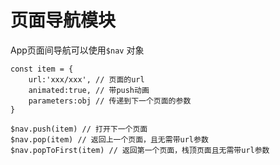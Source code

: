# 页面导航模块

App页面间导航可以使用`$nav` 对象

```
const item = {
    url:'xxx/xxx', // 页面的url
    animated:true, // 带push动画
    parameters:obj // 传递到下一个页面的参数
}

$nav.push(item) // 打开下一个页面
$nav.pop(item) // 返回上一个页面，且无需带url参数
$nav.popToFirst(item) // 返回第一个页面，栈顶页面且无需带url参数

```

